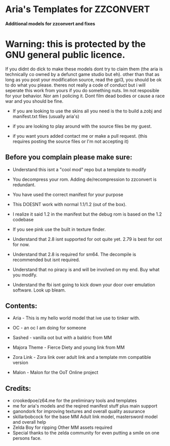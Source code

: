 
# Aria's Templates for ZZCONVERT
#### Additional models for zzconvert and fixes

# Warning: this is protected by the GNU general public licence.

If you didnt do dick to make these models dont try to claim them (the aria is technically co owned by a defunct game studio but eh). other than that as long as you post your modification source,
read the gpl3, you should be ok to do what you please. theres not really a code of conduct but i will seperate this work from yours
if you do something nuts. Im not resposible for your behavior. Nor am I policing it. Dont film dead bodies or cause a race war 
and you should be fine.

- If you are looking to use the skins all you need is the to build a.zobj and manifest.txt files (usually aria's)

- if you are looking to play around with the source files be my guest.

- if you want yours added contact me or make a pull request. (this requires posting the source files or I'm not accepting it)



## Before you complain please make sure:

  - Understand this isnt a "cool mod" repo but a template to modify

  - You decompress your rom. Adding de/recompression to zzconvert is redundant.

  - You have used the correct manifest for your purpose 

  - This DOESNT work with normal 1.1/1.2 (out of the box).

  - I realize it said 1.2 in the manifest but the debug rom is based on the 1.2 codebase

  - If you see pink use the built in texture finder.

  - Understand that 2.8 isnt supported for oot quite yet. 2.79 is best for oot for now.
  
  - Understand that 2.8 is required for sm64. The decompile is recommended but isnt required.

  - Understand that no piracy is and will be involved on my end. Buy what you modify.

  - Understand the fbi isnt going to kick down your door over emulation software. Look up bleam.


## Contents:
- Aria - This is my hello world model that ive use to tinker with.

- OC - an oc I am doing for someone

- Sashed - vanilla oot but with a baldric from MM

- Majora Theme - Fierce Diety and young link from MM

- Zora Link - Zora link over adult link and a template mm compatible version

- Malon - Malon for the OoT Online project

## Credits:
- crookedpoe/z64.me for the preliminary tools and templates
- me for aria's models and the reqired manifest stuff plus main support
- ganondork for improving textures and overall quality assurance
- skillarbobcock for the base MM Adult link model, mastersword model and overall help
- Zelda Boy for ripping Other MM assets required
- Special thanks to the zelda community for even putting a smile on one persons face.
